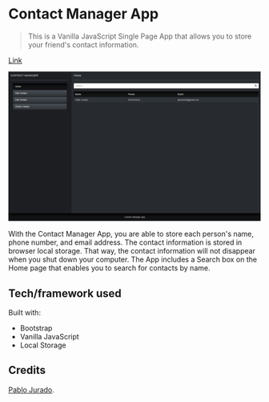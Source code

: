 # Contact Manager App

> This is a Vanilla JavaScript Single Page App that allows you to store your friend's contact information.

[Link](https://pablo-jurado.github.io/Contact-manager/)

<img src="contact_manager_pablo_jurado.jpg" alt="pablo jurado contact manager">

With the Contact Manager App, you are able to store each person's name, phone number, and email address. The contact information is stored in browser local storage. That way, the contact information will not disappear when you shut down your computer. The App includes a Search box on the Home page that enables you to search for contacts by name.

## Tech/framework used
Built with:
* Bootstrap
* Vanilla JavaScript
* Local Storage

## Credits
[Pablo Jurado](https://github.com/pablo-jurado).
